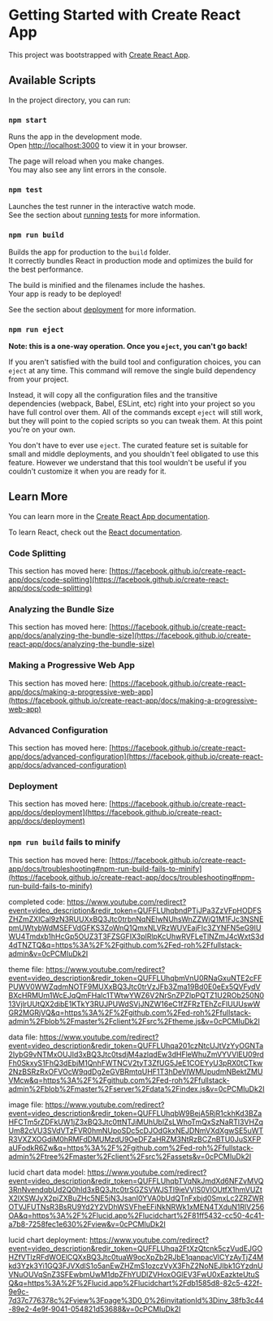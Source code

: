 # Getting Started with Create React App

This project was bootstrapped with [Create React App](https://github.com/facebook/create-react-app).

## Available Scripts

In the project directory, you can run:

### `npm start`

Runs the app in the development mode.\
Open [http://localhost:3000](http://localhost:3000) to view it in your browser.

The page will reload when you make changes.\
You may also see any lint errors in the console.

### `npm test`

Launches the test runner in the interactive watch mode.\
See the section about [running tests](https://facebook.github.io/create-react-app/docs/running-tests) for more information.

### `npm run build`

Builds the app for production to the `build` folder.\
It correctly bundles React in production mode and optimizes the build for the best performance.

The build is minified and the filenames include the hashes.\
Your app is ready to be deployed!

See the section about [deployment](https://facebook.github.io/create-react-app/docs/deployment) for more information.

### `npm run eject`

**Note: this is a one-way operation. Once you `eject`, you can't go back!**

If you aren't satisfied with the build tool and configuration choices, you can `eject` at any time. This command will remove the single build dependency from your project.

Instead, it will copy all the configuration files and the transitive dependencies (webpack, Babel, ESLint, etc) right into your project so you have full control over them. All of the commands except `eject` will still work, but they will point to the copied scripts so you can tweak them. At this point you're on your own.

You don't have to ever use `eject`. The curated feature set is suitable for small and middle deployments, and you shouldn't feel obligated to use this feature. However we understand that this tool wouldn't be useful if you couldn't customize it when you are ready for it.

## Learn More

You can learn more in the [Create React App documentation](https://facebook.github.io/create-react-app/docs/getting-started).

To learn React, check out the [React documentation](https://reactjs.org/).

### Code Splitting

This section has moved here: [https://facebook.github.io/create-react-app/docs/code-splitting](https://facebook.github.io/create-react-app/docs/code-splitting)

### Analyzing the Bundle Size

This section has moved here: [https://facebook.github.io/create-react-app/docs/analyzing-the-bundle-size](https://facebook.github.io/create-react-app/docs/analyzing-the-bundle-size)

### Making a Progressive Web App

This section has moved here: [https://facebook.github.io/create-react-app/docs/making-a-progressive-web-app](https://facebook.github.io/create-react-app/docs/making-a-progressive-web-app)

### Advanced Configuration

This section has moved here: [https://facebook.github.io/create-react-app/docs/advanced-configuration](https://facebook.github.io/create-react-app/docs/advanced-configuration)

### Deployment

This section has moved here: [https://facebook.github.io/create-react-app/docs/deployment](https://facebook.github.io/create-react-app/docs/deployment)

### `npm run build` fails to minify

This section has moved here: [https://facebook.github.io/create-react-app/docs/troubleshooting#npm-run-build-fails-to-minify](https://facebook.github.io/create-react-app/docs/troubleshooting#npm-run-build-fails-to-minify)


completed code: https://www.youtube.com/redirect?event=video_description&redir_token=QUFFLUhqbndPTjJPa3ZzVFpHODFSZHZmZXlCal9zN3RUUXxBQ3Jtc0trbnNqNEIwNUhsWnZZWjQ1M1FJc3NSNEpmUWtybWdMSEFVdGFKS3ZoWnQ1QmxNLVRzWUVEajFIc3ZYNFN5eG9IUWU4Tmdxb1hHcGp5OUZ3T3FZSGFIX3plRlpKcUhwRVFLeTlNZmJ4cWxtS3d4dTNZTQ&q=https%3A%2F%2Fgithub.com%2Fed-roh%2Ffullstack-admin&v=0cPCMIuDk2I

theme file: https://www.youtube.com/redirect?event=video_description&redir_token=QUFFLUhqbmVnU0RNaGxuNTE2cFFPUWV0WWZqdmNOTF9MUXxBQ3Jtc0trVzJFb3Zma19Bd0E0eEx5QVFydVBXcHRMUm1WcEJqQmFHalc1TWtwYWZ6V2NrSnZPZlpPQTZ1U2ROb250N013VjlrUUtQX2dibE1KTkY3RUJPUWdSVjJNZW16eC1fZFRzTEhZcFlUUUswWGR2MGRjVQ&q=https%3A%2F%2Fgithub.com%2Fed-roh%2Ffullstack-admin%2Fblob%2Fmaster%2Fclient%2Fsrc%2Ftheme.js&v=0cPCMIuDk2I

data file: https://www.youtube.com/redirect?event=video_description&redir_token=QUFFLUhqa201czNtcUJtVzYyOGNTa2IybG9vNTMxOUJId3xBQ3Jtc0tsdjM4azlqdEw3dHFleWhuZmVYVVlEU09rdFh0SkxyS1FhQ3dEbjM1QnhFWTNCV2tyT3ZfUG5JeE1COEYyU3pRX0tCTkw2NzBSRzRxOFVOcW9qdDg2eGVBRmtqUHF1T3hDeVlWMUpudmNBektZMUVMcw&q=https%3A%2F%2Fgithub.com%2Fed-roh%2Ffullstack-admin%2Fblob%2Fmaster%2Fserver%2Fdata%2Findex.js&v=0cPCMIuDk2I

image file:  https://www.youtube.com/redirect?event=video_description&redir_token=QUFFLUhqbW9BejA5RjR1ckhKd3BZaHFCTm5rZDFkUW1jZ3xBQ3Jtc0ttNTJiMUhUblZsLWhoTmQxSzNaRTl3VHZqUm82cVU3SVdVTzFVR0hmNUpoSDc5cDJOdGkxNEJDNmVXdXgwSE5uWTR3VXZXOGdiM0hRMFdDMUMzdU9OeDFZaHRZM3NtRzBCZnBTU0JuSXFPaUFodkR6Zw&q=https%3A%2F%2Fgithub.com%2Fed-roh%2Ffullstack-admin%2Ftree%2Fmaster%2Fclient%2Fsrc%2Fassets&v=0cPCMIuDk2I

lucid chart data model: https://www.youtube.com/redirect?event=video_description&redir_token=QUFFLUhqbTVqNkJmdXd6NFZvMVQ3RnNvendqbUd2Q0hId3xBQ3Jtc0trSGZSVWJSTl9ieVVlS0VlOUtfX1hmVUZtX2lXSWJyX2piZXBuZHc5NE5jN3JsanI0YVA0bUdQTnFxbjd0SmxLc2ZRZWROTVJFUTNsR3BsRU9Yd2Y2VDhWSVFheEFiNkNRWk1xMEN4TXduN1RlV256OA&q=https%3A%2F%2Flucid.app%2Flucidchart%2F81ff5432-cc50-4c41-a7b8-7258fec1e630%2Fview&v=0cPCMIuDk2I

lucid chart deployment: https://www.youtube.com/redirect?event=video_description&redir_token=QUFFLUhqa2FtXzQtcnk5czVudEJGOHZfVTlzRFdWOElCQXxBQ3Jtc0tuaW9ocXpZb2RJbE1qanpacVlCYzAyTjZ4Mkd3Yzk3Yi1GQ3FJVXdlS1o5anEwZHZmS1ozczVyX3FhZ2NoNEJIbk1GYzdnUVNuOUVqSnZ3SFEwbmUwM1dpZFhYUDlZVHoxOGlEV3FwU0xEazkteUtuSQ&q=https%3A%2F%2Flucid.app%2Flucidchart%2Fdb1585d8-82c5-422f-9e9c-7d37c776378c%2Fview%3Fpage%3D0_0%26invitationId%3Dinv_38fb3c44-89e2-4e9f-9041-054821d53688&v=0cPCMIuDk2I